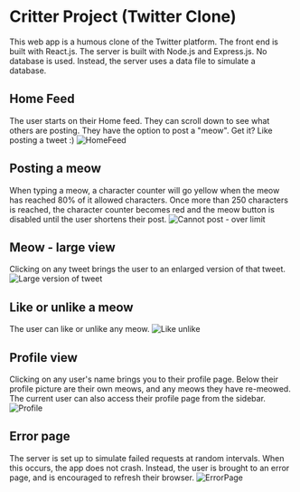 # Critter Project (Twitter Clone)

This web app is a humous clone of the Twitter platform. The front end is built with React.js. The server is built with Node.js and Express.js. No database is used. Instead, the server uses a data file to simulate a database. 

<h2>Home Feed</h2>

The user starts on their Home feed. They can scroll down to see what others are posting. They have the option to post a "meow". Get it? Like posting a tweet :) 
![HomeFeed](https://user-images.githubusercontent.com/91158694/175574880-15e93fea-1efd-4592-90b4-aaee1c714b2d.png)


<h2>Posting a meow</h2>

When typing a meow, a character counter will go yellow when the meow has reached 80% of it allowed characters. Once more than 250 characters is reached, the character counter becomes red and the meow button is disabled until the user shortens their post.
![Cannot post - over limit](https://user-images.githubusercontent.com/91158694/175575925-0ad60498-bf1d-4ad6-8bac-6984dca97c01.png)


<h2>Meow - large view</h2>

Clicking on any tweet brings the user to an enlarged version of that tweet.
![Large version of tweet](https://user-images.githubusercontent.com/91158694/175576375-aff1798e-2732-48b5-bb0b-e701162190f2.png)


<h2>Like or unlike a meow</h2>

The user can like or unlike any meow.
![Like unlike](https://user-images.githubusercontent.com/91158694/175593541-dc66142a-824f-4a6c-9957-697fa05fdd45.png)


<h2>Profile view</h2>

Clicking on any user's name brings you to their profile page. Below their profile picture are their own meows, and any meows they have re-meowed. The current user can also access their profile page from the sidebar.
![Profile](https://user-images.githubusercontent.com/91158694/175577530-11c077f7-5f4b-48ac-97ed-ccaa6e88f43e.png)


<h2>Error page</h2>

The server is set up to simulate failed requests at random intervals. When this occurs, the app does not crash. Instead, the user is brought to an error page, and is encouraged to refresh their browser.
![ErrorPage](https://user-images.githubusercontent.com/91158694/175578687-d73c9dc2-d3e7-4718-8fc4-03a8a66e782e.png)

